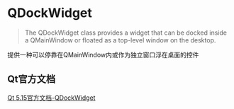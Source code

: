 # QDockWidget

> The QDockWidget class provides a widget that can be docked inside a QMainWindow or floated as a top-level window on the desktop. 
 
提供一种可以停靠在QMainWindow内或作为独立窗口浮在桌面的控件

## Qt官方文档

[Qt 5.15官方文档-QDockWidget](https://doc.qt.io/qt-5.15/qdockwidget.html)